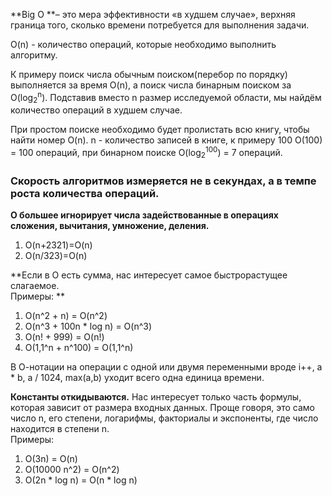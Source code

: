 
**Big O **– это мера эффективности «в худшем случае», верхняя граница того, сколько времени потребуется для выполнения задачи.

O(n) - количество операций, которые необходимо выполнить алгоритму.

К примеру поиск числа обычным поиском(перебор по порядку) выполняется за время O(n), а поиск числа бинарным поиском за O(log<sub>2</sub><sup>n</sup>). Подставив вместо n размер исследуемой области, мы найдём количество операций в худшем случае.

При простом поиске необходимо будет пролистать всю книгу, чтобы найти номер O(n).
n - количество записей в книге, к примеру 100 O(100) = 100 операций, при бинарном поиске 
O(log<sub>2</sub><sup>100</sup>) = 7 операций.

### Скорость алгоритмов измеряется не в секундах, а в темпе роста количества операций.

**О большее игнорирует числа задействованные в операциях сложения, вычитания, умножение, деления.**

1. O(n+2321)=O(n)
2. O(n/323)=O(n)

**Если в O есть сумма, нас интересует самое быстрорастущее слагаемое.  
Примеры: ** 
1. O(n^2 + n) = O(n^2)
2. O(n^3 + 100n * log n) = O(n^3)
3. O(n! + 999) = O(n!)
4. O(1,1^n + n^100) = O(1,1^n)
  
В О-нотации на операции с одной или двумя переменными вроде i++, a * b, a / 1024, max(a,b) уходит всего одна единица времени.  
  
**Константы откидываются.** Нас интересует только часть формулы, которая зависит от размера входных данных. Проще говоря, это само число n, его степени, логарифмы, факториалы и экспоненты, где число находится в степени n.  
Примеры:  
1. O(3n) = O(n)
2. O(10000 n^2) = O(n^2)
3. O(2n * log n) = O(n * log n)

